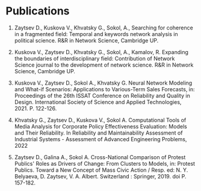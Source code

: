 # Publications

1. Zaytsev D., Kuskova V., Khvatsky G., Sokol, A., Searching for coherence in a fragmented field: Temporal and keywords network analysis in political science. R&R in Network Science, Cambridge UP.

2. Kuskova V., Zaytsev D., Khvatsky G., Sokol, A., Kamalov, R. Expanding the boundaries of interdisciplinary field: Contribution of Network Science journal to the development of network science. R&R in Network Science, Cambridge UP.

3. Kuskova V., Zaytsev D., Sokol A., Khvatsky G. Neural Network Modeling and What-if Scenarios: Applications to Various-Term Sales Forecasts, in: Proceedings of the 26th ISSAT Conference on Reliability and Quality in Design. International Society of Science and Applied Technologies, 2021. P. 122-126.

4. Khvatsky G., Zaytsev D., Kuskova V., Sokol A. Computational Tools of Media Analysis for Corporate Policy Effectiveness Evaluation: Models and Their Reliability. In Reliability and Maintainability Assessment of Industrial Systems - Assessment of Advanced Engineering Problems, 2022

5. Zaytsev D., Galina A., Sokol A. Cross-National Comparison of Protest Publics' Roles as Drivers of Change: From Clusters to Models, in: Protest Publics. Toward a New Concept of Mass Civic Action / Resp. ed: N. Y. Belyaeva, D. Zaytsev, V. A. Albert. Switzerland : Springer, 2019. doi P. 157-182. 
